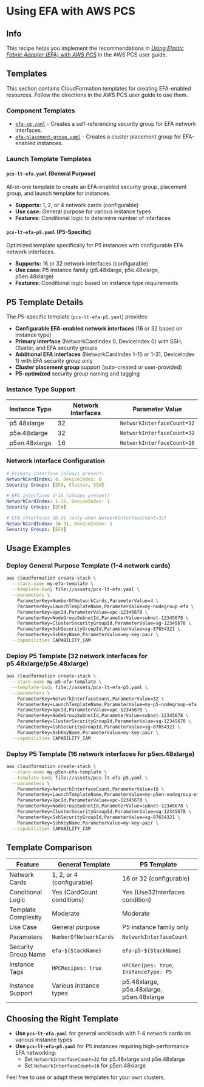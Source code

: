 # Using EFA with AWS PCS

## Info

This recipe helps you implement the recommendations in [_Using Elastic Fabric Adapter (EFA) with AWS PCS_](https://docs.aws.amazon.com/pcs/latest/userguide/working-with_networking_efa.html) in the AWS PCS user guide.

## Templates

This section contains CloudFormation templates for creating EFA-enabled resources. Follow the directions in the AWS PCS user guide to use them.

### Component Templates
* [`efa-sg.yaml`](assets/efa-sg.yaml) - Creates a self-referencing security group for EFA network interfaces.
* [`efa-placement-group.yaml`](assets/efa-placement-group.yaml) - Creates a cluster placement group for EFA-enabled instances.

### Launch Template Templates

#### `pcs-lt-efa.yaml` (General Purpose)
All-in-one template to create an EFA-enabled security group, placement group, and launch template for instances.
- **Supports:** 1, 2, or 4 network cards (configurable)
- **Use case:** General purpose for various instance types
- **Features:** Conditional logic to determine number of interfaces

#### `pcs-lt-efa-p5.yaml` (P5-Specific)
Optimized template specifically for P5 instances with configurable EFA network interfaces.
- **Supports:** 16 or 32 network interfaces (configurable)
- **Use case:** P5 instance family (p5.48xlarge, p5e.48xlarge, p5en.48xlarge)
- **Features:** Conditional logic based on instance type requirements

## P5 Template Details

The P5-specific template (`pcs-lt-efa-p5.yaml`) provides:

- **Configurable EFA-enabled network interfaces** (16 or 32 based on instance type)
- **Primary interface** (NetworkCardIndex 0, DeviceIndex 0) with SSH, Cluster, and EFA security groups
- **Additional EFA interfaces** (NetworkCardIndex 1-15 or 1-31, DeviceIndex 1) with EFA security group only
- **Cluster placement group** support (auto-created or user-provided)
- **P5-optimized** security group naming and tagging

### Instance Type Support

| Instance Type | Network Interfaces | Parameter Value |
|---------------|-------------------|-----------------|
| p5.48xlarge   | 32                | `NetworkInterfaceCount=32` |
| p5e.48xlarge  | 32                | `NetworkInterfaceCount=32` |
| p5en.48xlarge | 16                | `NetworkInterfaceCount=16` |

### Network Interface Configuration

```yaml
# Primary interface (always present)
NetworkCardIndex: 0, DeviceIndex: 0
Security Groups: [EFA, Cluster, SSH]

# EFA interfaces 1-15 (always present)
NetworkCardIndex: 1-15, DeviceIndex: 1
Security Groups: [EFA]

# EFA interfaces 16-31 (only when NetworkInterfaceCount=32)
NetworkCardIndex: 16-31, DeviceIndex: 1
Security Groups: [EFA]
```

## Usage Examples

### Deploy General Purpose Template (1-4 network cards)
```bash
aws cloudformation create-stack \
  --stack-name my-efa-template \
  --template-body file://assets/pcs-lt-efa.yaml \
  --parameters \
    ParameterKey=NumberOfNetworkCards,ParameterValue=4 \
    ParameterKey=LaunchTemplateName,ParameterValue=my-nodegroup-efa \
    ParameterKey=VpcId,ParameterValue=vpc-12345678 \
    ParameterKey=NodeGroupSubnetId,ParameterValue=subnet-12345678 \
    ParameterKey=ClusterSecurityGroupId,ParameterValue=sg-12345678 \
    ParameterKey=SshSecurityGroupId,ParameterValue=sg-87654321 \
    ParameterKey=SshKeyName,ParameterValue=my-key-pair \
  --capabilities CAPABILITY_IAM
```

### Deploy P5 Template (32 network interfaces for p5.48xlarge/p5e.48xlarge)
```bash
aws cloudformation create-stack \
  --stack-name my-p5-efa-template \
  --template-body file://assets/pcs-lt-efa-p5.yaml \
  --parameters \
    ParameterKey=NetworkInterfaceCount,ParameterValue=32 \
    ParameterKey=LaunchTemplateName,ParameterValue=my-p5-nodegroup-efa \
    ParameterKey=VpcId,ParameterValue=vpc-12345678 \
    ParameterKey=NodeGroupSubnetId,ParameterValue=subnet-12345678 \
    ParameterKey=ClusterSecurityGroupId,ParameterValue=sg-12345678 \
    ParameterKey=SshSecurityGroupId,ParameterValue=sg-87654321 \
    ParameterKey=SshKeyName,ParameterValue=my-key-pair \
  --capabilities CAPABILITY_IAM
```

### Deploy P5 Template (16 network interfaces for p5en.48xlarge)
```bash
aws cloudformation create-stack \
  --stack-name my-p5en-efa-template \
  --template-body file://assets/pcs-lt-efa-p5.yaml \
  --parameters \
    ParameterKey=NetworkInterfaceCount,ParameterValue=16 \
    ParameterKey=LaunchTemplateName,ParameterValue=my-p5en-nodegroup-efa \
    ParameterKey=VpcId,ParameterValue=vpc-12345678 \
    ParameterKey=NodeGroupSubnetId,ParameterValue=subnet-12345678 \
    ParameterKey=ClusterSecurityGroupId,ParameterValue=sg-12345678 \
    ParameterKey=SshSecurityGroupId,ParameterValue=sg-87654321 \
    ParameterKey=SshKeyName,ParameterValue=my-key-pair \
  --capabilities CAPABILITY_IAM
```

## Template Comparison

| Feature | General Template | P5 Template |
|---------|------------------|-------------|
| Network Cards | 1, 2, or 4 (configurable) | 16 or 32 (configurable) |
| Conditional Logic | Yes (CardCount conditions) | Yes (Use32Interfaces condition) |
| Template Complexity | Moderate | Moderate |
| Use Case | General purpose | P5 instance family only |
| Parameters | `NumberOfNetworkCards` | `NetworkInterfaceCount` |
| Security Group Name | `efa-${StackName}` | `efa-p5-${StackName}` |
| Instance Tags | `HPCRecipes: true` | `HPCRecipes: true`, `InstanceType: P5` |
| Instance Support | Various instance types | p5.48xlarge, p5e.48xlarge, p5en.48xlarge |

## Choosing the Right Template

- **Use `pcs-lt-efa.yaml`** for general workloads with 1-4 network cards on various instance types
- **Use `pcs-lt-efa-p5.yaml`** for P5 instances requiring high-performance EFA networking:
  - Set `NetworkInterfaceCount=32` for p5.48xlarge and p5e.48xlarge
  - Set `NetworkInterfaceCount=16` for p5en.48xlarge

Feel free to use or adapt these templates for your own clusters.
